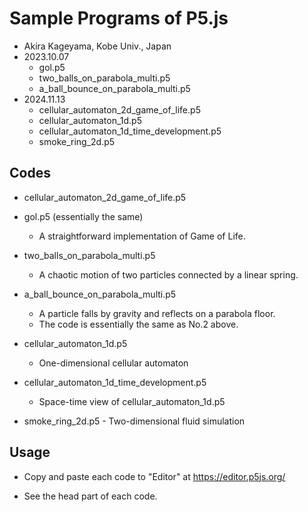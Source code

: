 # Sample Programs of P5.js

  - Akira Kageyama, Kobe Univ., Japan
  - 2023.10.07 
    - gol.p5
    - two\_balls\_on\_parabola_multi.p5 
    - a\_ball\_bounce\_on_parabola\_multi.p5
  - 2024.11.13
    - cellular\_automaton\_2d\_game\_of\_life.p5
    - cellular\_automaton\_1d.p5
    - cellular\_automaton\_1d\_time\_development.p5
    - smoke\_ring\_2d.p5

## Codes

  - cellular\_automaton\_2d\_game\_of\_life.p5
  - gol.p5 (essentially the same)
     - A straightforward implementation of Game of Life.

  - two\_balls\_on\_parabola_multi.p5 
     - A chaotic motion of two particles connected by a linear spring.

  - a\_ball\_bounce\_on_parabola\_multi.p5
     * A particle falls by gravity and reflects on a parabola floor.
     * The code is essentially the same as No.2 above.

  - cellular\_automaton\_1d.p5
	  - One-dimensional cellular automaton

  - cellular\_automaton\_1d\_time\_development.p5
    - Space-time view of cellular\_automaton\_1d.p5

  -  smoke\_ring\_2d.p5
    - Two-dimensional fluid simulation

##  Usage

  - Copy and paste each code to "Editor" at https://editor.p5js.org/

  - See the head part of each code.
